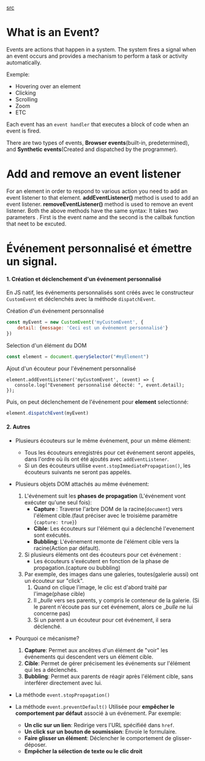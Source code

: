 [src](https://dev.to/vineethsagar/js-events-explained-with-examples-bfh)
# What is an Event?
Events are actions that happen in a system.
The system fires a signal when an event occurs and provides a mechanism to perform a task or activity automatically.

Exemple:
* Hovering over an element
* Clicking
* Scrolling
* Zoom
* ETC

Each event has an ``event handler`` that executes a block of code when an event is fired.

There are two types of events, __Browser events__(built-in, predetermined), and __Synthetic events__(Created and dispatched by the programmer).

# Add and remove an event listener
For an element in order to respond to various action you need to add an event listener to that element.
__addEventListener()__ method is used to add an event listener.
__removeEventListener()__ method is used to remove an event listener.
Both the above methods have the same syntax: It takes two parameters . First is the event name and the second is the callbak function that neet to be excuted.

# Événement personnalisé et émettre un __signal__.
#### 1. Création et déclenchement d'un événement personnalisé
En JS natif, les événements personnalisés sont créés avec le constructeur ``CustomEvent`` et déclenchés avec la méthode ``dispatchEvent``.

Création d'un événement personnalisé
````js
const myEvent = new CustomEvent('myCustomEvent', {
    detail: {message: 'Ceci est un événement personnalisé'}
})
````
Selection d'un élément du DOM
````js
const element = document.querySelector("#myElement")
````
Ajout d'un écouteur pour l'événement personnalisé
````
element.addEventListener('myCustomEvent', (event) => {
   console.log("Evenement personnalisé détecté: ", event.detail); 
});
```` 
Puis, on peut déclenchement de l'événement pour __element__ selectionné:
````js
element.dispatchEvent(myEvent)
````

#### 2. Autres
* Plusieurs écouteurs sur le même événement, pour un même élément:
    * Tous les écouteurs enregistrés pour cet événement seront appelés, dans l'ordre où ils ont été ajoutés avec ``addEventListener``.
    * Si un des écouteurs utilise ``event.stopImmediatePropagation()``, les écouteurs suivants ne seront pas appelés.

* Plusieurs objets DOM attachés au même événement:
    1. L'événement suit les __phases de propagation__ (L'événement vont exécuter qu'une seul fois):
        * __Capture__ : Traverse l'arbre DOM de la racine(``document``) vers l'élément cible.(faut préciser avec le troisième paramètre ``{capture: true}``)
        * __Cible__: Les écouteurs sur l'élément qui a déclenché l'evenement sont exécutés.
        * __Bubbling__: L'événement remonte de l'élément cible vers la racine(Action par défault).
    2. Si plusieurs éléments ont des écouteurs pour cet événement :
        * Les écouteurs s'exécutent en fonction de la phase de propagation.(capture ou bubbling)
    3. Par exemple, des images dans une galeries, toutes(galerie aussi) ont un écouteur sur "click". 
        1. Quand on clique l'image, le clic est d'abord traité par l'image(phase cible)
        2. Il __bulle_ vers ses parents, y compris le conteneur de la galerie. (Si le parent n'écoute pas sur cet événement, alors ce __bulle_ ne lui concerne pas)
        3. Si un parent a un écouteur pour cet événement, il sera déclenché.
* Pourquoi ce mécanisme?
    1. __Capture__: Permet aux ancêtres d'un élément de "voir" les événements qui descendent vers un élément cible.
    2. __Cible__: Permet de gérer précisement les événements sur l'élément qui les a déclenchés.
    3. __Bubbling__: Permet aux parents de réagir après l'élément cible, sans interférer directement avec lui.

* La méthode ``event.stopPropagation()``
* La méthode ``event.preventDefault()``
    Utilisée pour __empêcher le comportement par défaut__ associé à un événement.
    Par exemple:
    * __Un clic sur un lien__: Redirige vers l'URL spécifiéé dans ``href``.
    * __Un click sur un bouton de soumission__: Envoie le formulaire.
    * __Faire glisser un élément__: Déclencher le comportement de glisser-déposer.
    * __Empêcher la sélection de texte ou le clic droit__
